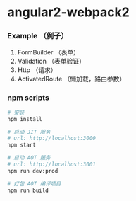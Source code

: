 # angular2-webpack2

### Example （例子）

1. FormBuilder （表单）
2. Validation （表单验证）
3. Http （请求）
4. ActivatedRoute （懒加载，路由参数）

### npm scripts

```bash
# 安装
npm install

# 启动 JIT 服务
# url: http://localhost:3000
npm start

# 启动 AOT 服务
# url: http://localhost:3001
npm run dev:prod

# 打包 AOT 编译项目
npm run build


